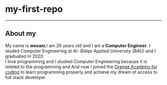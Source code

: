 # my-first-repo
***
## About my 
My name is **wesam**,I am 26 years old and I am a **Computer Engineer**.
I studed Computer Engineering at *Al- Balqa Applied University (BAU)* 
and I graduated in 2020.  
I love programming and I studied Computer Engineering because it is releted to the programming and And now I joined the [Orange Academy for coding](https://yo.orange.jo/ar/akadymyt-orange-llbrmjt)  to learn programming properly and achieve my dream of access to full stack developer.  
 
